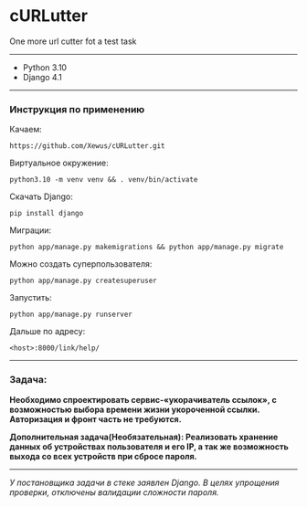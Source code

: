 # cURLutter
One more url cutter fot a test task

***
- Python 3.10
- Django 4.1
***
### Инструкция по применению  
Качаем:
```
https://github.com/Xewus/cURLutter.git
```
Виртуальное окружение:
```
python3.10 -m venv venv && . venv/bin/activate
```
Скачать Django:
```
pip install django
```
Миграции:
```
python app/manage.py makemigrations && python app/manage.py migrate
```
Можно создать суперпользователя:
```
python app/manage.py createsuperuser
```
Запустить:
```
python app/manage.py runserver
```
Дальше по адресу:
```
<hоst>:8000/link/help/
```
***

### Задача:
**Необходимо спроектировать сервис-«укорачиватель ссылок», с
возможностью выбора времени жизни укороченной ссылки.
Авторизация и фронт часть не требуются.**  


**Дополнительная задача(Необязательная):
Реализовать хранение данных об устройствах пользователя и его IP, а
так же возможность выхода со всех устройств при сбросе пароля.**

***

*У постановщика задачи в стеке заявлен Django.
В целях упрощения проверки, отключены валидации сложности пароля.*
